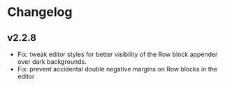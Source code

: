 # Changelog

## v2.2.8

- Fix: tweak editor styles for better visibility of the Row block appender over dark backgrounds.
- Fix: prevent accidental double negative margins on Row blocks in the editor
